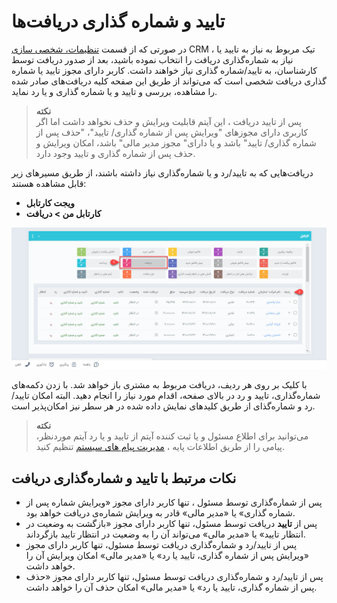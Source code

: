 # تایید و شماره گذاری دریافت‌ها
در صورتی که از قسمت [تنظیمات، شخصی سازی](https://github.com/1stco/PayamGostarDocs/tree/master/Help/Settings/Personalization-crm/Factor-management/Factor-management.md) CRM ، تیک مربوط به نیاز به تایید یا نیاز به شماره‌گذاری دریافت را انتخاب نموده باشید، بعد از صدور دریافت توسط کارشناسان، به تایید/شماره گذاری نیاز خواهند داشت. کاربر دارای مجوز تایید یا شماره گذاری دریافت شخصی است که می‌تواند از طریق این صفحه کلیه دریافت‌های صادر شده را مشاهده، بررسی و تایید و یا شماره گذاری و یا رد نماید.

> **نکته**<br>
 پس از تایید دریافت ، این آیتم قابلیت ویرایش و حذف نخواهد داشت اما اگر کاربری دارای مجوز‌های "ویرایش  پس از شماره گذاری/ تایید"،  "حذف  پس از شماره گذاری/ تایید"  باشد و یا دارای" مجوز مدیر مالی" باشد، امکان ویرایش و حذف پس از شماره گذاری و تایید وجود دارد.<br>

دریافت‌هایی که به تایید/رد و یا شماره‌گذاری نیاز داشته باشند، از طریق مسیر‌های زیر قابل مشاهده هستند:
- **ویجت کارتابل**
- **کارتابل من > دریافت**
 
 ![کارتابل تایید و شماره گذاری دریافت ها ](./Images/reciept-confirmation.cartable.png)
 
 
 با کلیک بر روی هر ردیف، دریافت مربوط به مشتری باز خواهد شد. با زدن دکمه‌های شماره‌گذاری، تایید و رد در بالای صفحه، اقدام مورد نیاز را انجام دهید. البته امکان تایید/رد و شماره‌‌گذای از طریق کلیدهای نمایش داده شده در هر سطر نیز امکان‌پذیر است.

 > **نکته**<br>
  می‌توانید برای اطلاع مسئول و یا ثبت کننده آیتم از تایید و یا رد آیتم موردنظر، پیامی را از طریق اطلاعات پایه ، [ مدیریت پیام های سیستم](https://github.com/1stco/PayamGostarDocs/blob/master/Help/Basic-Information/Manage-system-messages/Manage-system-messages.md) تنظیم کنید.

## نکات مرتبط با تایید و شماره‌گذاری دریافت
- پس از شماره‌گذاری توسط مسئول
، تنها کاربر دارای مجوز «ویرایش شماره پس از شماره گذاری» یا «مدیر مالی» قادر به ویرایش شماره‌ی دریافت خواهد بود.
- پس از **تایید** 
دریافت توسط مسئول، تنها کاربر دارای مجوز «بازگشت به وضعیت در انتظار تایید» یا «مدیر مالی» می‌تواند آن را به وضعیت در انتظار تایید بازگرداند.
- پس از تایید/رد و شماره‌گذاری دریافت توسط مسئول، تنها کاربر دارای مجوز «ویرایش پس از شماره گذاری، تایید یا رد» یا «مدیر مالی» امکان ویرایش آن را خواهد داشت.
- پس از تایید/رد و شماره‌گذاری دریافت توسط مسئول، تنها کاربر دارای مجوز «حذف پس از شماره گذاری، تایید یا رد» یا «مدیر مالی» امکان حذف آن را خواهد داشت.
